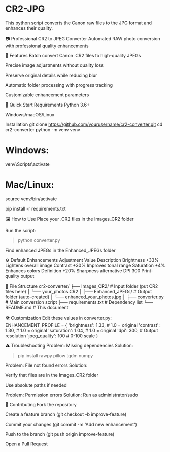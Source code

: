 # CR2-JPG
This python script converts the Canon raw files to the JPG format and enhances their quality.

📷 Professional CR2 to JPEG Converter
Automated RAW photo conversion with professional quality enhancements

🌟 Features
Batch convert Canon .CR2 files to high-quality JPEGs

Precise image adjustments without quality loss

Preserve original details while reducing blur

Automatic folder processing with progress tracking

Customizable enhancement parameters

🚀 Quick Start
Requirements
Python 3.6+

Windows/macOS/Linux

Installation
git clone https://github.com/yourusername/cr2-converter.git
cd cr2-converter
python -m venv venv

# Windows:
venv\Scripts\activate

# Mac/Linux:
source venv/bin/activate

pip install -r requirements.txt


🖼️ How to Use
Place your .CR2 files in the Images_CR2 folder

Run the script:
> python converter.py

Find enhanced JPEGs in the Enhanced_JPEGs folder

⚙️ Default Enhancements
Adjustment     	Value	   Description
Brightness	    +33%	   Lightens overall image
Contrast	      +30%	   Improves tonal range
Saturation	    +4%	     Enhances colors
Definition	    +20%	   Sharpness alternative
DPI	            300	     Print-quality output


📂 File Structure
cr2-converter/
├── Images_CR2/          # Input folder (put CR2 files here)
│   └── your_photos.CR2
│
├── Enhanced_JPEGs/      # Output folder (auto-created)
│   └── enhanced_your_photos.jpg
│
├── converter.py         # Main conversion script
├── requirements.txt     # Dependency list
└── README.md           # This document



🛠️ Customization
Edit these values in converter.py:
ENHANCEMENT_PROFILE = {
    'brightness': 1.33,    # 1.0 = original
    'contrast': 1.30,      # 1.0 = original
    'saturation': 1.04,    # 1.0 = original
    'dpi': 300,            # Output resolution
    'jpeg_quality': 100    # 0-100 scale
}

⚠️ Troubleshooting
Problem: Missing dependencies
Solution:
> pip install rawpy pillow tqdm numpy

Problem: File not found errors
Solution:

Verify that files are in the Images_CR2 folder

Use absolute paths if needed

Problem: Permission errors
Solution: Run as administrator/sudo

🤝 Contributing
Fork the repository

Create a feature branch (git checkout -b improve-feature)

Commit your changes (git commit -m 'Add new enhancement')

Push to the branch (git push origin improve-feature)

Open a Pull Request
